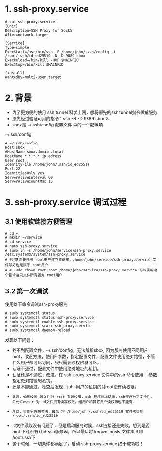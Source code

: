 # 1. ssh-proxy.service
```
# cat ssh-proxy.service 
[Unit]
Description=SSH Proxy for Sock5 
After=network.target

[Service]
Type=simple
ExecStart=/usr/bin/ssh -F /home/john/.ssh/config -i /root/.ssh/id_ed25519 -N -D 9889 sbox
ExecReload=/bin/kill -HUP $MAINPID
ExecStop=/bin/kill $MAINPID

[Install]
WantedBy=multi-user.target

```

# 2. 背景
- 为了更方便的使用 ssh tunnel 科学上网，想将原先的ssh tunnel指令做成服务  
- 原先经过验证可用的指令：ssh -N -D 9889 sbox &  
- sbox是 ~/.ssh/config 配置文件 中的一个配置项    

~/.ssh/config  
```
# ~/.ssh/config
Host sbox
#HostName sbox.domain.local
HostName *.*.*.* ip adress
User root
IdentityFile /home/john/.ssh/id_ed25519
Port 22
IdentitiesOnly yes
ServerAliveInterval 60
ServerAliveCountMax 15
```

# 3. ssh-proxy.service 调试过程
## 3.1 使用软链接方便管理
```
# cd ~
# mkdir ~/service
# cd service
# nano ssh-proxy.service
# sudo ln -s /home/john/service/ssh-proxy.service /etc/systemd/system/ssh-proxy.service
# #注意需要使用 root用户建立软链接，/home/john/service/ssh-proxy.service 文件最好也是属于 root用户
# # sudo chown root:root /home/john/service/ssh-proxy.service 可以使用这个指令这只文件所有者为 root用户

```

## 3.2 第一次调试
使用以下命令调试ssh-proxy服务
```
# sudo systemctl status
# sudo systemctl status ssh-proxy.service
# sudo systemctl enable ssh-proxy.service
# sudo systemctl start ssh-proxy.service
# sudo systemctl daemon-reload

```
发现以下问题：  
- 找不到配置文件，~/.ssh/config，无法解析sbox, 因为服务使用不同用户root，改正方法，使用F 参数，指定配置文件，配置文件使用绝对路径，不管什么用户都可以访问，只只需要读权限就可以。
- 认证不通过，配置文件中使用绝对地址的私钥。
- 认证还是不通过，改进，在 ssh-proxy.service 文件中的ssh 命令使用 -i 参数指定绝对路径的私钥。
- 还是不能通过，检查后发现，john用户的私钥的对root没有读权限。
-     改进，如果设置 该文件对 root 有读权限，ssh 程序禁止链接，ssh程序为了安全性，只允许owner 对 id文件拥有读写权限，组用户和其它用户读权限也不能有。
-     所以，只能另外想办法，最后 将 /home/john/.ssh/id_ed25519 文件拷贝到 /root/.ssh/id_ed25519
- id文件读取没有问题了，但是启动服务时候，ssh链接还是失败，想到是否 root 下还没有认证 ssh服务器，所以最后将 known_hosts 文件拷贝到 /root/.ssh下
- 这个时候，一切条件都满足了，启动 ssh-proxy.service 终于成功啦！

